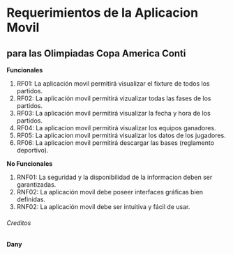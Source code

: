 # Requerimientos de la Aplicacion Movil
## para las Olimpiadas Copa America Conti

**Funcionales**
1. RF01: La aplicación movil permitirá visualizar el fixture de todos los partidos.
2. RF02: La aplicación movil permitirá vizualizar todas las fases de los partidos.
3. RF03: La aplicación movil permitirá visualizar la fecha y hora de los partidos.
4. RF04: La aplicacion movil permitirá visualizar los equipos ganadores.
5. RF05: La aplicacion movil permitirá visualizar los datos de los jugadores.
5. RF06: La aplicacion movil permitirá descargar las bases (reglamento deportivo).

**No Funcionales**
1. RNF01: La seguridad y la disponibilidad de la informacion deben ser garantizadas.
2. RNF02: La aplicación movil debe poseer interfaces gráficas bien definidas.
3. RNF02: La aplicación movil debe ser intuitiva y fácil de usar.

###### Creditos
**Dany**